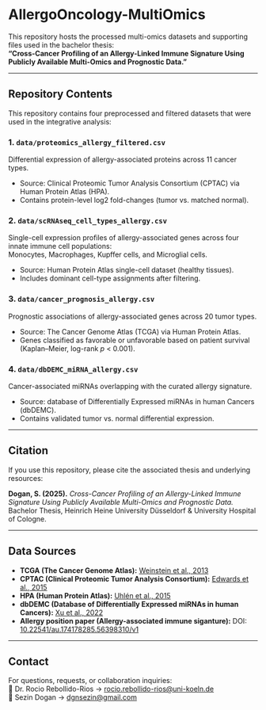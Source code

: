 # AllergoOncology-MultiOmics

This repository hosts the processed multi-omics datasets and supporting files used in the bachelor thesis:   
**“Cross-Cancer Profiling of an Allergy-Linked Immune Signature Using Publicly Available Multi-Omics and Prognostic Data.”**

---

## Repository Contents

This repository contains four preprocessed and filtered datasets that were used in the integrative analysis:

### 1. `data/proteomics_allergy_filtered.csv`
Differential expression of allergy-associated proteins across 11 cancer types.  
- Source: Clinical Proteomic Tumor Analysis Consortium (CPTAC) via Human Protein Atlas (HPA).  
- Contains protein-level log2 fold-changes (tumor vs. matched normal).  

### 2. `data/scRNAseq_cell_types_allergy.csv`
Single-cell expression profiles of allergy-associated genes across four innate immune cell populations:  
Monocytes, Macrophages, Kupffer cells, and Microglial cells.  
- Source: Human Protein Atlas single-cell dataset (healthy tissues).  
- Includes dominant cell-type assignments after filtering.  

### 3. `data/cancer_prognosis_allergy.csv`
Prognostic associations of allergy-associated genes across 20 tumor types.  
- Source: The Cancer Genome Atlas (TCGA) via Human Protein Atlas.  
- Genes classified as favorable or unfavorable based on patient survival (Kaplan–Meier, log-rank *p* < 0.001).  

### 4. `data/dbDEMC_miRNA_allergy.csv`
Cancer-associated miRNAs overlapping with the curated allergy signature.  
- Source: database of Differentially Expressed miRNAs in human Cancers (dbDEMC).  
- Contains validated tumor vs. normal differential expression.  

---

## Citation

If you use this repository, please cite the associated thesis and underlying resources:

**Dogan, S. (2025).** *Cross-Cancer Profiling of an Allergy-Linked Immune Signature Using Publicly Available Multi-Omics and Prognostic Data.* Bachelor Thesis, Heinrich Heine University Düsseldorf & University Hospital of Cologne.  

---

## Data Sources

- **TCGA (The Cancer Genome Atlas):** [Weinstein et al., 2013](https://doi.org/10.1038/ng.2764)  
- **CPTAC (Clinical Proteomic Tumor Analysis Consortium):** [Edwards et al., 2015](https://doi.org/10.1021/pr501254j)  
- **HPA (Human Protein Atlas):** [Uhlén et al., 2015](https://doi.org/10.1126/science.1260419)  
- **dbDEMC (Database of Differentially Expressed miRNAs in human Cancers):** [Xu et al., 2022](https://doi.org/10.1093/nar/gkab1079)  
- **Allergy position paper (Allergy-associated immune siganture):** DOI: [10.22541/au.174178285.56398310/v1](https://doi.org/10.22541/au.174178285.56398310/v1) 

---

## Contact

For questions, requests, or collaboration inquiries:  
📧 Dr. Rocio Rebollido-Rios -> rocio.rebollido-rios@uni-koeln.de  
📧 Sezin Dogan -> dgnsezin@gmail.com
